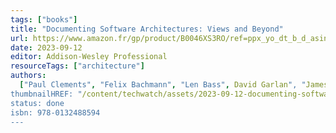 ```yaml
---
tags: ["books"]
title: "Documenting Software Architectures: Views and Beyond"
url: https://www.amazon.fr/gp/product/B0046XS3RO/ref=ppx_yo_dt_b_d_asin_title_o00?ie=UTF8&psc=1
date: 2023-09-12
editor: Addison-Wesley Professional
resourceTags: ["architecture"]
authors:
  ["Paul Clements", "Felix Bachmann", "Len Bass", David Garlan", "James Ivers"]
thumbnailHREF: "/content/techwatch/assets/2023-09-12-documenting-software-architectures.jpg"
status: done
isbn: 978-0132488594
---
```

